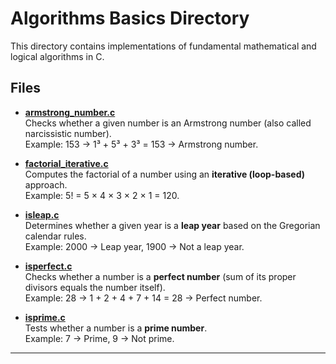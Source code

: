 # Algorithms Basics Directory 

This directory contains implementations of fundamental mathematical and logical algorithms in C.

## Files

- [**armstrong_number.c**](./armstrong_number.c)  
  Checks whether a given number is an Armstrong number (also called narcissistic number).  
  Example: 153 → 1³ + 5³ + 3³ = 153 → Armstrong number.

- [**factorial_iterative.c**](./factorial_iterative.c)  
  Computes the factorial of a number using an **iterative (loop-based)** approach.  
  Example: 5! = 5 × 4 × 3 × 2 × 1 = 120.

- [**isleap.c**](./isleap.c)  
  Determines whether a given year is a **leap year** based on the Gregorian calendar rules.  
  Example: 2000 → Leap year, 1900 → Not a leap year.

- [**isperfect.c**](./isperfect.c)  
  Checks whether a number is a **perfect number** (sum of its proper divisors equals the number itself).  
  Example: 28 → 1 + 2 + 4 + 7 + 14 = 28 → Perfect number.

- [**isprime.c**](./isprime.c)  
  Tests whether a number is a **prime number**.  
  Example: 7 → Prime, 9 → Not prime.

---




